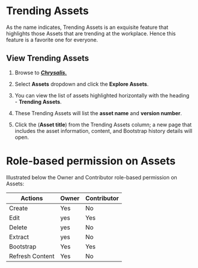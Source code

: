 # Trending Assets

As the name indicates, Trending Assets is an exquisite feature that highlights those Assets that are trending at the workplace. Hence this feature is a favorite one for everyone.

## View Trending Assets

1. Browse to [**_Chrysalis._**](https://aka.ms/chrysalis)

2. Select **Assets** dropdown and click the **Explore Assets**. 

1. You can view the list of assets highlighted horizontally with the heading - **Trending Assets**.

3. These Trending Assets will list the **asset name** and **version number**.


4. Click the (**Asset title**) from the Trending Assets column; a new page that includes the asset information, content, and Bootstrap history details will open.

# Role-based permission on Assets

Illustrated below the Owner and Contributor role-based permission on Assets:


|Actions  | Owner |Contributor  |
|--|--|--|
| Create  | Yes | No |
| Edit | yes  |Yes|
| Delete | yes  | No |
| Extract | yes  | No |
|Bootstrap  | Yes  | Yes  |
| Refresh Content | Yes  | No |

